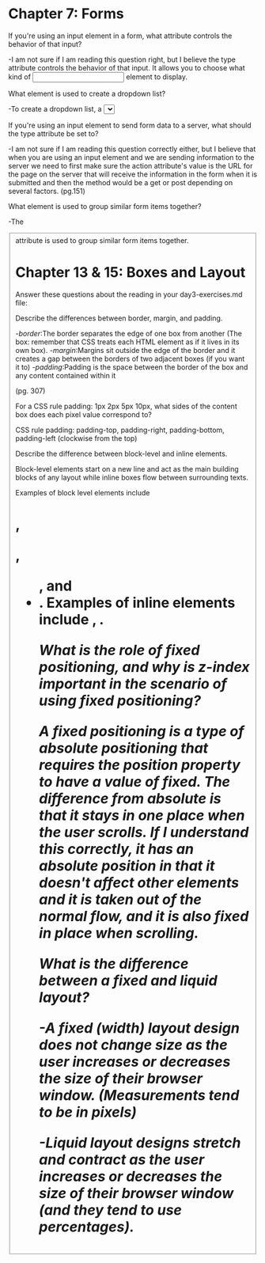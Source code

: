 # Chapter 7: Forms

If you're using an input element in a form, what attribute controls the behavior of that input?

-I am not sure if I am reading this question right, but I believe the type attribute controls the behavior of that input. It allows you to choose what kind of <input> element to display.


What element is used to create a dropdown list?

-To create a dropdown list, a <select> element is used.


If you're using an input element to send form data to a server, what should the type attribute be set to?

-I am not sure if I am reading this question correctly either, but I believe that when you are using an input element and we are sending information to the server we need to first make sure the action attribute's value is the URL for the page on the server that will receive the information in the form when it is submitted and then the method would be a get or post depending on several factors. (pg.151)


What element is used to group similar form items together?

-The <fieldset> attribute is used to group similar form items together.



# Chapter 13 & 15: Boxes and Layout

Answer these questions about the reading in your day3-exercises.md file:

Describe the differences between border, margin, and padding.

-_border_:The border separates the edge of one box from another (The box: remember that CSS treats each HTML element as if it lives in its own box).
-_margin_:Margins sit outside the edge of the border and it creates a gap between the borders of two adjacent boxes (if you want it to)
-_padding_:Padding is the space between the border of the box and any content contained within it

(pg. 307)


For a CSS rule padding: 1px 2px 5px 10px, what sides of the content box does each pixel value correspond to?


CSS rule padding: padding-top, padding-right, padding-bottom, padding-left (clockwise from the top)


Describe the difference between block-level and inline elements.


Block-level elements start on a new line and act as the main building blocks of any layout while inline boxes flow between surrounding texts.

Examples of block level elements include <h1>, <p>, <ul>, and <li>.
Examples of inline elements include <img>, <b> <i>.


What is the role of fixed positioning, and why is z-index important in the scenario of using fixed positioning?


A fixed positioning is a type of absolute positioning that requires the position property to have a value of fixed. The difference from absolute is that it stays in one place when the user scrolls. If I understand this correctly, it has an absolute position in that it doesn't affect other elements and it is taken out of the normal flow, and it is also _fixed_ in place when scrolling.


What is the difference between a fixed and liquid layout?


-A fixed (width) layout design does not change size as the user increases or decreases the size of their browser window. (Measurements tend to be in pixels)

-Liquid layout designs stretch and contract as the user increases or decreases the size of their browser window (and they tend to use percentages).
